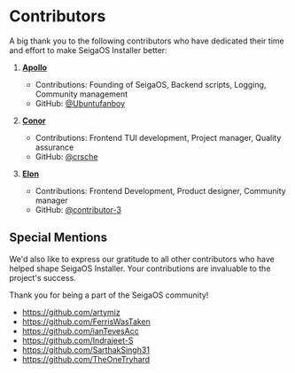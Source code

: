 # Contributors

A big thank you to the following contributors who have dedicated their time and effort to make SeigaOS Installer better:

1. **[Apollo](https://github.com/Ubuntufanboy)**
   - Contributions: Founding of SeigaOS, Backend scripts, Logging, Community management
   - GitHub: [@Ubuntufanboy](https://github.com/Ubuntufanboy)

2. **[Conor](https://github.com/crsche)**
   - Contributions: Frontend TUI development, Project manager, Quality assurance
   - GitHub: [@crsche](https://github.com/crsche)

3. **[Elon](https://github.com/EloniX-X)**
   - Contributions: Frontend Development, Product designer, Community manager
   - GitHub: [@contributor-3](https://github.com/EloniX-X)

## Special Mentions

We'd also like to express our gratitude to all other contributors who have helped shape SeigaOS Installer. Your contributions are invaluable to the project's success.

Thank you for being a part of the SeigaOS community!

- https://github.com/artymiz
- https://github.com/FerrisWasTaken
- https://github.com/ianTevesAcc
- https://github.com/Indrajeet-S
- https://github.com/SarthakSingh31
- https://github.com/TheOneTryhard
